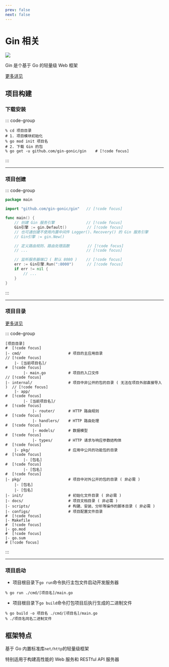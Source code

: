 ```yaml
---
prev: false
next: false
---
```


# Gin 相关

![](/static/skill-images/gin.webp)

Gin 是个基于 Go 的轻量级 Web 框架

[更多详见](https://github.com/gin-gonic/gin)

## 项目构建

### 下载安装

::: code-group

```shell [项目初始化 & 包下载]
% cd 项目目录
# 1. 项目模块初始化
% go mod init 项目名
# 2. 下载 Gin 的包
% go get -u github.com/gin-gonic/gin    # [!code focus]
```

:::

---

### 项目创建

::: code-group

```go [基础服务器]
package main

import "github.com/gin-gonic/gin"   // [!code focus]

func main() {
	// 创建 Gin 服务引擎              // [!code focus]
	Gin引擎 := gin.Default()         // [!code focus]
    // 也可通创建不使用内置中间件 Logger()、Recovery() 的 Gin 服务引擎
    // Gin引擎 := gin.New()

    // 定义路由规则、路由处理函数        // [!code focus]
    // ...                          // [!code focus]

	// 监听服务器端口 ( 默认 8080 )    // [!code focus]
	err := Gin引擎.Run(":8000")      // [!code focus]
    if err != nil {
        // ...
    }
}
```

:::

---

### 项目目录

[更多详见](https://github.com/golang-standards/project-layout/blob/master/README_zh.md)

::: code-group

```shell [推荐目录结构]
[项目目录]                                                                 #  [!code focus]
|- cmd/                     # 项目的主应用目录                              // [!code focus]
    |- [当前项目名]/                                                       #  [!code focus]
        |- main.go          # 项目的入口文件                                // [!code focus]
|- internal/                # 项目中非公开的包的目录 ( 无法在项目外部直接导入 )  // [!code focus]
    |- app/                                                              #  [!code focus]
        |- [当前项目名]/                                                   #  [!code focus]
            |- router/      # HTTP 路由规则                                #  [!code focus]
            |- handlers/    # HTTP 路由处理                                #  [!code focus]
            |- models/      # 数据模型                                     #  [!code focus]
            |- types/       # HTTP 请求与响应参数结构体                      #  [!code focus]
    |- pkg/                 # 应用中公共的功能包的目录                       #  [!code focus]
        |- [包名]                                                         #  [!code focus]
        |- [包名]                                                         #  [!code focus]
|- pkg/                     # 项目中对外公开的包的目录 ( 非必需 )
    |- [包名]
    |- [包名]
|- init/                    # 初始化文件目录 ( 非必需 )
|- docs/                    # 项目文档目录 ( 非必需 )
|- scripts/                 # 构建、安装、分析等操作的脚本目录 ( 非必需 )
|- configs/                 # 项目配置文件目录                              #  [!code focus]
|- Makefile                                                              #  [!code focus]
|- go.mod                                                                #  [!code focus]
|- go.sum                                                                # [!code focus]
```

:::

---

### 项目启动

- 项目根目录下`go run`命令执行主包文件启动开发服务器

```shell
% go run ./cmd/[项目名]/main.go
```

- 项目根目录下`go build`命令打包项目后执行生成的二进制文件

```shell
% go build -o 项目名 ./cmd/[项目名]/main.go
% ./项目名同名二进制文件
```

## 框架特点

基于 Go 内置标准库`net/http`的轻量级框架

特别适用于构建高性能的 Web 服务和 RESTful API 服务器
